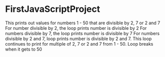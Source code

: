 # FirstJavaScriptProject
This prints out values for numbers 1 - 50 that are divisible by 2, 7 or 2 and 7
For number divisible by 2, the loop prints number is divisible by 2
For numbers divisible by 7, the loop prints number is divisible by 7
For numbers divisible by 2 and 7, loop prints number is divisible by 2 and 7.
This loop continues to print for multiple of 2, 7 or 2 and 7 from 1 - 50.
Loop breaks when it gets to 50
